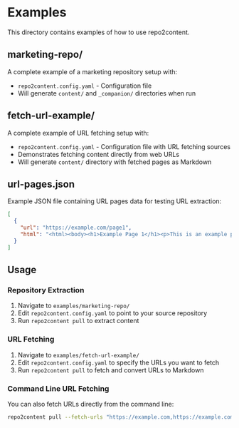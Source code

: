 # Examples

This directory contains examples of how to use repo2content.

## marketing-repo/

A complete example of a marketing repository setup with:
- `repo2content.config.yaml` - Configuration file
- Will generate `content/` and `_companion/` directories when run

## fetch-url-example/

A complete example of URL fetching setup with:
- `repo2content.config.yaml` - Configuration file with URL fetching sources
- Demonstrates fetching content directly from web URLs
- Will generate `content/` directory with fetched pages as Markdown

## url-pages.json

Example JSON file containing URL pages data for testing URL extraction:
```json
[
  {
    "url": "https://example.com/page1",
    "html": "<html><body><h1>Example Page 1</h1><p>This is an example page.</p></body></html>"
  }
]
```

## Usage

### Repository Extraction
1. Navigate to `examples/marketing-repo/`
2. Edit `repo2content.config.yaml` to point to your source repository
3. Run `repo2content pull` to extract content

### URL Fetching
1. Navigate to `examples/fetch-url-example/`
2. Edit `repo2content.config.yaml` to specify the URLs you want to fetch
3. Run `repo2content pull` to fetch and convert URLs to Markdown

### Command Line URL Fetching
You can also fetch URLs directly from the command line:
```bash
repo2content pull --fetch-urls "https://example.com,https://example.com/about"
```
